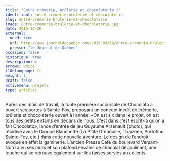 ```yaml
---
title: "Entre crèmerie, brûlerie et chocolaterie !"
identifiant: entre-cremerie-brulerie-et-chocolaterie
slug: entre-cremerie-brulerie-et-chocolaterie
image: Entre-cremerie-brulerie-et-chocolaterie.jpg
date: 2015-10-20
external:
  need: true
  url: http://www.journaldequebec.com/2015/09/18/entre-cremerie-brulerie-et-chocolaterie
  presse: "le Journal de Québec"
occasion: false
historique: true
description: >-
arrowc: white
i18nlanguage: fr
weight: 1
draft: false
activemenu: projets
type: articles
---
```

Après des mois de travail, la toute première succursale de Chocolato a ouvert ses portes à Sainte-Foy, proposant un concept inédit de crèmerie, brûlerie et chocolaterie ouvert à l’année.
«On est six dans le projet, on est tous des petits enfants en dedans de nous. C’est dans c’est esprit-là qu’on a fait Chocolato», lance d’entrée de jeu Guyaume Arsenault (photo), qui récidive avec le Groupe Blanchette (La P’tite Grenouille, Thaïzone, Portofino Sainte-Foy, etc.) dans cette nouvelle aventure. Le design de l’endroit évoque en effet la gaminerie. L’ancien Presse Café du boulevard Versant-Nord a vu ses murs et son plafond envahis de chocolat dégoulinant, une touche qui se retrouve également sur les tasses servies aux clients.

